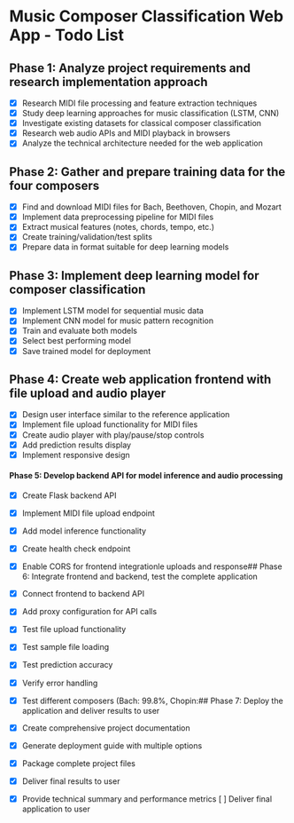 # Music Composer Classification Web App - Todo List

## Phase 1: Analyze project requirements and research implementation approach
- [x] Research MIDI file processing and feature extraction techniques
- [x] Study deep learning approaches for music classification (LSTM, CNN)
- [x] Investigate existing datasets for classical composer classification
- [x] Research web audio APIs and MIDI playback in browsers
- [x] Analyze the technical architecture needed for the web application

## Phase 2: Gather and prepare training data for the four composers
- [x] Find and download MIDI files for Bach, Beethoven, Chopin, and Mozart
- [x] Implement data preprocessing pipeline for MIDI files
- [x] Extract musical features (notes, chords, tempo, etc.)
- [x] Create training/validation/test splits
- [x] Prepare data in format suitable for deep learning models

## Phase 3: Implement deep learning model for composer classification
- [x] Implement LSTM model for sequential music data
- [x] Implement CNN model for music pattern recognition
- [x] Train and evaluate both models
- [x] Select best performing model
- [x] Save trained model for deployment

## Phase 4: Create web application frontend with file upload and audio player
- [x] Design user interface similar to the reference application
- [x] Implement file upload functionality for MIDI files
- [x] Create audio player with play/pause/stop controls
- [x] Add prediction results display
- [x] Implement responsive design

#### Phase 5: Develop backend API for model inference and audio processing
- [x] Create Flask backend API
- [x] Implement MIDI file upload endpoint
- [x] Add model inference functionality
- [x] Create health check endpoint
- [x] Enable CORS for frontend integrationle uploads and response## Phase 6: Integrate frontend and backend, test the complete application
- [x] Connect frontend to backend API
- [x] Add proxy configuration for API calls
- [x] Test file upload functionality
- [x] Test sample file loading
- [x] Test prediction accuracy
- [x] Verify error handling
- [x] Test different composers (Bach: 99.8%, Chopin:## Phase 7: Deploy the application and deliver results to user
- [x] Create comprehensive project documentation
- [x] Generate deployment guide with multiple options
- [x] Package complete project files
- [x] Deliver final results to user
- [x] Provide technical summary and performance metrics [ ] Deliver final application to user

